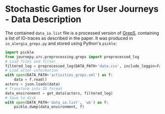 # Stochastic Games for User Journeys - Data Description

The contained `data_io.list` file is a processed version of [GrepS](https://zenodo.org/records/6962413/files/data.csv?download=1), containing a list of IO-traces as described in the paper.
It was produced in `io_alergia_greps.py` and stored using Python's `pickle`:
```python
import pickle
from journepy.src.preprocessing.greps import preprocessed_log
# Load files and filter
filtered_log = preprocessed_log(DATA_PATH+'data.csv', include_loggin=False) # also discards task-event log-in
# Load actor information
with open(DATA_PATH+'activities_greps.xml') as f:
    data = f.read()
actors = json.loads(data)
# Transform into IO format
data_environment = get_data(actors, filtered_log)
# Save to disk
with open(DATA_PATH+'data_io.list', 'wb') as f:
    pickle.dump(data_environment, f)
```